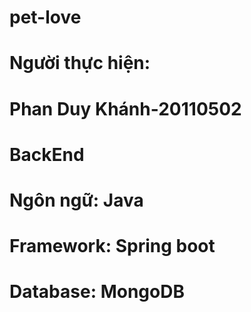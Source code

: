 # pet-love
# Người thực hiện: 
# Phan Duy Khánh-20110502

# BackEnd
# Ngôn ngữ: Java
# Framework: Spring boot
# Database: MongoDB
